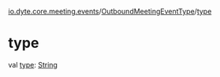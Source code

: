 [io.dyte.core.meeting.events](../index.md)/[OutboundMeetingEventType](index.md)/[type](type.md)

# type


val [type](type.md): [String](https://kotlinlang.org/api/latest/jvm/stdlib/kotlin/-string/index.html)
